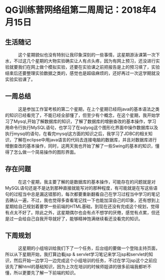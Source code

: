 # QG训练营网络组第二周周记：2018年4月15日


## 生活随记

　　　这个星期貌似也没有特别让我印象深刻的一些事情，这星期游泳课第一次下水，不过这几个星期的大物实验确实让人有点头疼，因为有网上预习，还没进行实验就要我们在网上做个模拟实验，还要在实验课之前把报告是上的预习填了，实验结束后还要整理实验数据之类的，感觉也是超级麻烦的，还好再过一次这学期就没实验实验课了。

  
## 一周总结

　　　这是参加工作室考核的第二个星期，在上个星期已经将java的基本语法之类的知识已经看完了，不能已经全部懂了，但至少有个概念，在这个星期，我开始学习了Mysql,开始了解数据库的知识，了解了数据库的增删查改的基本操作，学习用命令行执行MySQL语句，也学习了在sqlyog这个图形化界面中操作数据库以及执行mysql的语句，在看完mysql这方面的知识之后，我学习了JDBC的相关知识，了解在eclipse中用java语言的代码去连接电脑的数据库，并且对数据库进行增删查改的基本操作，同时，这两天我也开始了解了一些Swing的基本的知识，懂得了怎么做一个简易操作的图形界面。


## 存在问题

　　　在这个星期，我主要了解的是数据库的基本操作，可能存在的问题就是对MySQL语句还是不是达到那种直接就能写对的那种程度，有可能就是在写这些语句的过程当中总是漏这错那的，每次都要重新翻看自己在学习过程当中学习的笔记去确认一遍，不过，我也觉得多查看笔记找一下也能加深自己的印象，还有想到上星期给自己规划着要学一些前端的HTML基础，到现在还没有完成这个规划，觉得有点太不好了。除此之外，这星期偶尔也会有点不想学的厌倦，感觉有点累，但还是过一会给自己自我开导就好了，能够精神饱满继续看还没看完的知识。

## 下周规划

　　　这星期的小组培训给我们下了一个任务，后台组的要做一个登陆主持页面，所以从下星期开始，我打算边看jsp & servlet学习笔记来学习jsp和servlet的知识，然后开始一边学习一边完成这个小组培训的任务，不过在学习jsp这个之前应该先了解html的基础知识，因为上次在培训的时候师姐讲的很多前端我都听不懂，所以更要先了解一下前端的知识。
　　　